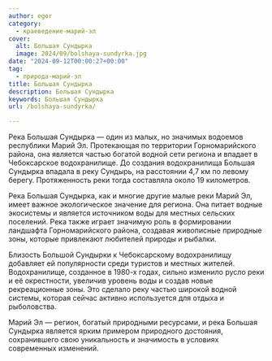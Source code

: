 ```yaml
---
author: egor
category:
  - краеведение-марий-эл
cover:
  alt: Большая Сундырка
  image: 2024/09/bolshaya-sundyrka.jpg
date: "2024-09-12T00:00:27+00:00"
tag:
  - природа-марий-эл
title: Большая Сундырка
description: Большая Сундырка
keywords: Большая Сундырка
url: /bolshaya-sundyrka/

---
```

Река Большая Сундырка — один из малых, но значимых водоемов республики Марий Эл. Протекающая по территории Горномарийского района, она является частью богатой водной сети региона и впадает в Чебоксарское водохранилище. До создания водохранилища Большая Сундырка впадала в реку Сундырь, на расстоянии 4,7 км по левому берегу. Протяженность реки тогда составляла около 19 километров.

Река Большая Сундырка, как и многие другие малые реки Марий Эл, имеет важное экологическое значение для региона. Она питает водные экосистемы и является источником воды для местных сельских поселений. Река также играет значимую роль в формировании ландшафта Горномарийского района, создавая живописные природные зоны, которые привлекают любителей природы и рыбалки.

Близость Большой Сундырки к Чебоксарскому водохранилищу добавляет ей популярности среди туристов и местных жителей. Водохранилище, созданное в 1980-х годах, сильно изменило русло реки и её окрестности, увеличив уровень воды и создав новые рекреационные зоны. Это сделало реку частью широкой водной системы, которая сейчас активно используется для отдыха и рыболовства.

Марий Эл — регион, богатый природными ресурсами, и река Большая Сундырка является ярким примером природного достояния, сохранившего свою уникальность и значимость в условиях современных изменений.
